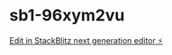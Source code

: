 # sb1-96xym2vu

[Edit in StackBlitz next generation editor ⚡️](https://stackblitz.com/~/github.com/Solware-Agency/sb1-96xym2vu)